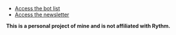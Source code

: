* [Access the bot list](https://RythmArchive.github.io/bots)
* [Access the newsletter](https://RythmArchive.github.io/newsletter)

**This is a personal project of mine and is not affiliated with Rythm.** 
